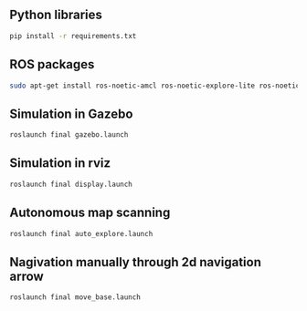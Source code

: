 ## Python libraries
```bash
pip install -r requirements.txt
```

## ROS packages
```bash
sudo apt-get install ros-noetic-amcl ros-noetic-explore-lite ros-noetic-gmapping ros-noetic-move-base ros-noetic-dwa-local-planner
```  

## Simulation in Gazebo
```bash
roslaunch final gazebo.launch
```  

## Simulation in rviz
```bash
roslaunch final display.launch
```

## Autonomous map scanning
```bash
roslaunch final auto_explore.launch
```

## Nagivation manually through 2d navigation arrow
```bash
roslaunch final move_base.launch
```
